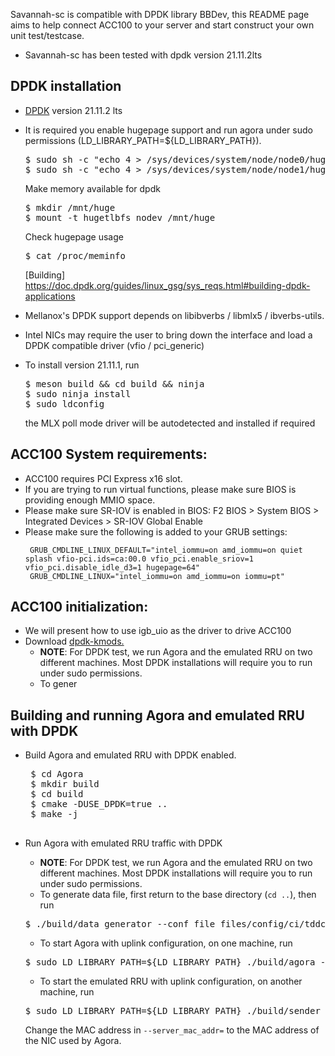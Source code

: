 Savannah-sc is compatible with DPDK library BBDev, this README page aims to help connect ACC100 to your server and start construct your own unit test/testcase. 
* Savannah-sc has been tested with dpdk version 21.11.2lts

## DPDK installation
  * [DPDK](http://core.dpdk.org/download/) version 21.11.2 lts
  * It is required you enable hugepage support and run agora under sudo permissions (LD_LIBRARY_PATH=${LD_LIBRARY_PATH}).
    <pre>
    $ sudo sh -c "echo 4 > /sys/devices/system/node/node0/hugepages/hugepages-1048576kB/nr_hugepages"
    $ sudo sh -c "echo 4 > /sys/devices/system/node/node1/hugepages/hugepages-1048576kB/nr_hugepages"
    </pre>
    Make memory available for dpdk
    <pre>
    $ mkdir /mnt/huge
    $ mount -t hugetlbfs nodev /mnt/huge
    </pre>
    Check hugepage usage
    <pre>
    $ cat /proc/meminfo
    </pre>
    [Building] https://doc.dpdk.org/guides/linux_gsg/sys_reqs.html#building-dpdk-applications

  * Mellanox's DPDK support depends on libibverbs / libmlx5 / ibverbs-utils.
  * Intel NICs may require the user to bring down the interface and load a DPDK compatible driver (vfio / pci_generic)
  * To install version 21.11.1, run
    <pre>
    $ meson build && cd build && ninja
    $ sudo ninja install
    $ sudo ldconfig
    </pre>
    the MLX poll mode driver will be autodetected and installed if required

## ACC100 System requirements:
 * ACC100 requires PCI Express x16 slot. 
 * If you are trying to run virtual functions, please make sure BIOS is providing enough MMIO space.
 * Please make sure SR-IOV is enabled in BIOS: F2 BIOS > System BIOS > Integrated Devices > SR-IOV Global Enable
 * Please make sure the following is added to your GRUB settings:
   ```
    GRUB_CMDLINE_LINUX_DEFAULT="intel_iommu=on amd_iommu=on quiet splash vfio-pci.ids=ca:00.0 vfio_pci.enable_sriov=1 vfio_pci.disable_idle_d3=1 hugepage=64"
    GRUB_CMDLINE_LINUX="intel_iommu=on amd_iommu=on iommu=pt"
   ```
## ACC100 initialization:
 * We will present how to use igb_uio as the driver to drive ACC100
 * Download [dpdk-kmods.](http://git.dpdk.org/dpdk-kmods/commit/?id=e721c733cd24206399bebb8f0751b0387c4c1595)
   * **NOTE**: For DPDK test, we run Agora and the emulated RRU on two different machines.
     Most DPDK installations will require you to run under sudo permissions. 
   * To gener

## Building and running Agora and emulated RRU with DPDK
 * Build Agora and emulated RRU with DPDK enabled.
    <pre>
    $ cd Agora
    $ mkdir build
    $ cd build
    $ cmake -DUSE_DPDK=true ..
    $ make -j
    </pre>

 * Run Agora with emulated RRU traffic with DPDK 
   * **NOTE**: For DPDK test, we run Agora and the emulated RRU on two different machines.
     Most DPDK installations will require you to run under sudo permissions. 
   * To generate data file, first return to the base directory (`cd ..`), then run
   <pre>
   $ ./build/data_generator --conf_file files/config/ci/tddconfig-sim-ul.json
   </pre>
   * To start Agora with uplink configuration, on one machine, run 
   <pre>
   $ sudo LD_LIBRARY_PATH=${LD_LIBRARY_PATH} ./build/agora --conf_file files/config/ci/tddconfig-sim-ul.json
   </pre>
    
   * To start the emulated RRU with uplink configuration, on another machine, run
   <pre>
   $ sudo LD_LIBRARY_PATH=${LD_LIBRARY_PATH} ./build/sender --num_threads=2 --core_offset=1 --enable_slow_start=1 --conf_file=files/config/ci/tddconfig-sim-ul.json --server_mac_addr=FF:FF:FF:FF:FF:FF
   </pre>
   Change the MAC address in `--server_mac_addr=` to the MAC address of the NIC used by Agora. 
   
